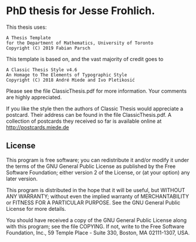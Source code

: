 # PhD thesis for Jesse Frohlich. #

This thesis uses:

```
A Thesis Template
for the Department of Mathematics, University of Toronto
Copyright (C) 2019 Fabian Parsch
```

This template is based on, and the vast majority of credit goes to

```
A Classic Thesis Style v4.6
An Homage to The Elements of Typographic Style
Copyright (C) 2018 André Miede and Ivo Pletikosić 
```

Please see the file ClassicThesis.pdf for more information.
Your comments are highly appreciated.

If you like the style then the authors of Classic Thesis would
appreciate a postcard. Their address can be found in the file
ClassicThesis.pdf. A collection of postcards they received so far
is available online at http://postcards.miede.de

## License ##
This program is free software; you can redistribute it and/or modify
it under the terms of the GNU General Public License as published by
the Free Software Foundation; either version 2 of the License, or
(at your option) any later version.

This program is distributed in the hope that it will be useful,
but WITHOUT ANY WARRANTY; without even the implied warranty of
MERCHANTABILITY or FITNESS FOR A PARTICULAR PURPOSE.  See the
GNU General Public License for more details.

You should have received a copy of the GNU General Public License
along with this program; see the file COPYING.  If not, write to
the Free Software Foundation, Inc., 59 Temple Place - Suite 330,
Boston, MA 02111-1307, USA.
